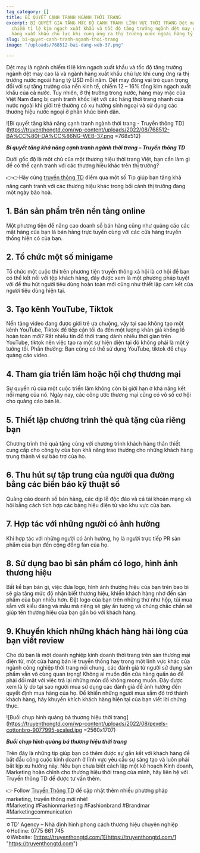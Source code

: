 ```yaml
---
tag_category: []
title: BÍ QUYẾT CẠNH TRANH NGÀNH THỜI TRANG
excerpt: BÍ QUYẾT GIA TĂNG MỨC ĐỘ CẠNH TRANH LĨNH VỰC THỜI TRANG Dệt may là ngành
  chiếm tỉ lệ kim ngạch xuất khẩu và tốc độ tăng trưởng ngành dệt may cao là và ngành
  hàng xuất khẩu chủ lực khi cung ứng ra thị trường nước ngoài hàng tỷ USD mỗi năm.
slug: bi-quyet-canh-tranh-nganh-thoi-trang
image: "/uploads/768512-bai-dang-web-37.png"

---
```

Dệt may là ngành chiếm tỉ lệ kim ngạch xuất khẩu và tốc độ tăng trưởng ngành dệt may cao là và ngành hàng xuất khẩu chủ lực khi cung ứng ra thị trường nước ngoài hàng tỷ USD mỗi năm. Dệt may đóng vai trò quan trọng đối với sự tăng trưởng của nền kinh tế, chiếm 12 – 16% tổng kim ngạch xuất khẩu của cả nước. Tuy nhiên, ở thị trường trong nước, hàng may mặc của Việt Nam đang bị cạnh tranh khốc liệt với các hãng thời trang nhanh của nước ngoài khi giới trẻ thường có xu hướng sính ngoại và sử dụng các thương hiệu nước ngoại ở phân khúc bình dân.

![Bí quyết tăng khả năng cạnh tranh ngành thời trang - Truyền thông TD](https://truyenthongtd.com/wp-content/uploads/2022/08/768512-BA%CC%80I-DA%CC%86NG-WEB-37.png =768x512)

**_Bí quyết tăng khả năng cạnh tranh ngành thời trang – Truyền thông TD_**

Dưới gốc độ là một chủ của một thương hiệu thời trang Việt, bạn cần làm gì để có thể cạnh tranh với các thương hiệu khác trên thị trường?

👉👉Hãy cùng [truyền thông TD](https://truyenthongtd.com/) điểm qua một số Tip giúp bạn tăng khả năng cạnh tranh với các thương hiệu khác trong bối cảnh thị trường đang một ngày bão hoà.

## 1. Bán sản phẩm trên nền tảng online

Một phương tiện để nâng cao doanh số bán hàng cũng như quảng cáo các mặt hàng của bạn là bán hàng trực tuyến cùng với các cửa hàng truyền thống hiện có của bạn.

## 2. Tổ chức một số minigame

Tổ chức một cuộc thi trên phương tiện truyền thông xã hội là cơ hội để bạn có thể kết nối với tệp khách hàng, đây được xem là một phương pháp tuyệt vời để thu hút người tiêu dùng hoàn toàn mới cũng như thiết lập cam kết của người tiêu dùng hiện tại.

## 3. Tạo kênh YouTube, Tiktok

Nền tảng video đang được giới trẻ ưa chuộng, vậy tại sao không tạo một kênh YouTube, Tiktok để tiếp cận tối đa đến một lượng khán giả khổng lồ hoàn toàn mới? Rất nhiều tín đồ thời trang dành nhiều thời gian trên YouTube, tiktok nên việc tạo ra một sự hiện diện tại đó không phải là một ý tưởng tồi. Phần thưởng: Bạn cũng có thể sử dụng YouTube, tiktok để chạy quảng cáo video.

## 4. Tham gia triển lãm hoặc hội chợ thương mại

Sự quyến rũ của một cuộc triển lãm không còn bị giới hạn ở khả năng kết nối mạng của nó. Ngày nay, các công ước thương mại cũng có vô số cơ hội cho quảng cáo bán lẻ.

## 5. Thiết lập chương trình thẻ quà tặng của riêng bạn

Chương trình thẻ quà tặng cùng với chương trình khách hàng thân thiết cung cấp cho công ty của bạn khả năng trao thưởng cho những khách hàng trung thành vì sự bảo trợ của họ.

## 6. Thu hút sự tập trung của người qua đường bằng các biển báo kỹ thuật số

Quảng cáo doanh số bán hàng, các dịp lễ độc đáo và cả tài khoản mạng xã hội bằng cách tích hợp các bảng hiệu điện tử vào khu vực của bạn.

## 7. Hợp tác với những người có ảnh hưởng

Khi hợp tác với những người có ảnh hưởng, họ là người trực tiếp PR sản phẩm của bạn đến cộng đồng fan của họ.

## 8. Sử dụng bao bì sản phẩm có logo, hình ảnh thương hiệu

Bất kể bạn bán gì, việc đưa logo, hình ảnh thương hiệu của bạn trên bao bì sẽ gia tăng mức độ nhận biết thương hiệu, khiến khách hàng nhớ đến sản phẩm của bạn nhiều hơn. Đặt logo của bạn trên những thứ như hộp, túi mua sắm với kiểu dáng và mẫu mã riêng sẽ gây ấn tượng và chúng chắc chắn sẽ giúp tên thương hiệu của bạn gắn bó với khách hàng.

## 9. Khuyến khích những khách hàng hài lòng của bạn viết review

Cho dù bạn là một doanh nghiệp kinh doanh thời trang trên sàn thương mại điện tử, một cửa hàng bán lẻ truyền thống hay trong một lĩnh vực khác của ngành công nghiệp thời trang nói chung, các đánh giá từ người sử dụng sản phẩm vẫn vô cùng quan trọng! Không ai muốn đến cửa hàng quần áo để phải đối mặt với việc trả lại những món đồ không mong muốn. Đây được xem là lý do tại sao người mua sử dụng các đánh giá để ảnh hưởng đến quyết định mua hàng của họ. Để khiến những người mua sắm đó trở thành khách hàng, hãy khuyến khích khách hàng hiện tại của bạn viết lời chứng thực.

![Buổi chụp hình quảng bá thương hiệu thời trang](https://truyenthongtd.com/wp-content/uploads/2022/08/pexels-cottonbro-9077995-scaled.jpg =2560x1707)

**_Buổi chụp hình quảng bá thương hiệu thời trang_**

Trên đây là những tip giúp bạn có thêm được sự gắn kết với khách hàng để bắt đầu công cuộc kinh doanh ở lĩnh vực yêu cầu sự sáng tạo và luôn phải bắt kịp xu hướng này. Nếu bạn chưa biết cách lập một kế hoạch Kinh doanh, Marketing hoàn chỉnh cho thương hiệu thời trang của mình, hãy liên hệ với Truyền thông TD để được tư vấn thêm.

👉 Follow [Truyền Thông TD](https://truyenthongtd.com/) để cập nhật thêm nhiều phương pháp marketing, truyền thông mới nhé!  
\#Marketing #Fashionmarketing #Fashionbrand #Brandmar #Marketingcommunication  
——————–  
✡️TD’ Agency – Nhà định hình phong cách thương hiệu chuyên nghiệp  
✡️Hotline: 0775 661 745  
✡️Website: [https://truyenthongtd.com/1](https://truyenthongtd.com/1 "https://truyenthongtd.com")